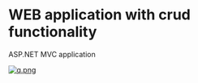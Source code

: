# WEB application with crud functionality
ASP.NET MVC application

[![q.png](https://i.postimg.cc/GpH0cTsg/q.png)](https://postimg.cc/qtVDwRw2)
